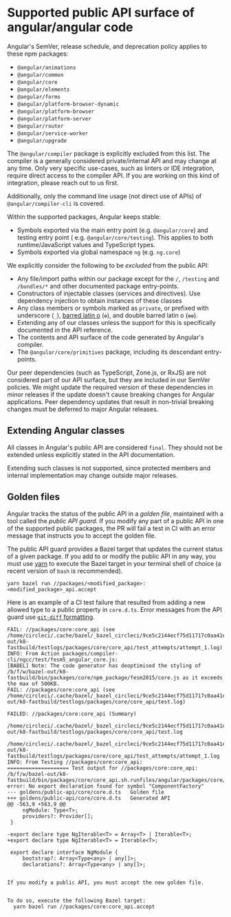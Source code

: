 # Supported public API surface of angular/angular code

Angular's SemVer, release schedule, and deprecation policy applies to these npm packages:

- `@angular/animations`
- `@angular/common`
- `@angular/core`
- `@angular/elements`
- `@angular/forms`
- `@angular/platform-browser-dynamic`
- `@angular/platform-browser`
- `@angular/platform-server`
- `@angular/router`
- `@angular/service-worker`
- `@angular/upgrade`

The `@angular/compiler` package is explicitly excluded from this list. The compiler is a generally
considered private/internal API and may change at any time. Only very specific use-cases, such as
linters or IDE integration, require direct access to the compiler API. If you are
working on this kind of integration, please reach out to us first.

Additionally, only the command line usage (not direct use of APIs) of
`@angular/compiler-cli` is covered.

Within the supported packages, Angular keeps stable:

- Symbols exported via the main entry point (e.g. `@angular/core`) and testing entry point (
  e.g. `@angular/core/testing`). This applies to both runtime/JavaScript values and TypeScript
  types.
- Symbols exported via global namespace `ng` (e.g. `ng.core`)

We explicitly consider the following to be _excluded_ from the public API:

- Any file/import paths within our package except for the `/`, `/testing` and `/bundles/*` and other
  documented package entry-points.
- Constructors of injectable classes (services and directives). Use dependency injection to obtain
  instances of these classes
- Any class members or symbols marked as `private`, or prefixed with
  underscore (`_`), [barred latin o](https://en.wikipedia.org/wiki/%C6%9F) (`ɵ`), and double barred latin o (`ɵɵ`).
- Extending any of our classes unless the support for this is specifically documented in the API
  reference.
- The contents and API surface of the code generated by Angular's compiler.
- The `@angular/core/primitives` package, including its descendant entry-points.

Our peer dependencies (such as TypeScript, Zone.js, or RxJS) are not considered part of our API
surface, but they are included in our SemVer policies. We might update the required version of these
dependencies in minor releases if the update doesn't cause breaking changes for Angular
applications. Peer dependency updates that result in non-trivial breaking changes must be deferred
to major Angular releases.

<a name="final-classes"></a>

## Extending Angular classes

All classes in Angular's public API are considered `final`. They should not be extended unless
explicitly stated in the API documentation.

Extending such classes is not supported, since protected members and internal implementation may
change outside major releases.

<a name="golden-files"></a>

## Golden files

Angular tracks the status of the public API in a *golden file*, maintained with a tool called the
*public API guard*.
If you modify any part of a public API in one of the supported public packages, the PR will fail a
test in CI with an error message that instructs you to accept the golden file.

The public API guard provides a Bazel target that updates the current status of a given package. If
you add to or modify the public API in any way, you must use [yarn](https://yarnpkg.com/) to execute
the Bazel target in your terminal shell of choice (a recent version of `bash` is recommended).

```shell
yarn bazel run //packages/<modified_package>:<modified_package>_api.accept
```

Here is an example of a CI test failure that resulted from adding a new allowed type to a public
property in `core.d.ts`. Error messages from the API guard use [`git-diff` formatting](https://git-scm.com/docs/git-diff#_combined_diff_format).

```
FAIL: //packages/core:core_api (see /home/circleci/.cache/bazel/_bazel_circleci/9ce5c2144ecf75d11717c0aa41e45a8d/execroot/angular/bazel-out/k8-fastbuild/testlogs/packages/core/core_api/test_attempts/attempt_1.log)
INFO: From Action packages/compiler-cli/ngcc/test/fesm5_angular_core.js:
[BABEL] Note: The code generator has deoptimised the styling of /b/f/w/bazel-out/k8-fastbuild/bin/packages/core/npm_package/fesm2015/core.js as it exceeds the max of 500KB.
FAIL: //packages/core:core_api (see /home/circleci/.cache/bazel/_bazel_circleci/9ce5c2144ecf75d11717c0aa41e45a8d/execroot/angular/bazel-out/k8-fastbuild/testlogs/packages/core/core_api/test.log)

FAILED: //packages/core:core_api (Summary)
      /home/circleci/.cache/bazel/_bazel_circleci/9ce5c2144ecf75d11717c0aa41e45a8d/execroot/angular/bazel-out/k8-fastbuild/testlogs/packages/core/core_api/test.log
      /home/circleci/.cache/bazel/_bazel_circleci/9ce5c2144ecf75d11717c0aa41e45a8d/execroot/angular/bazel-out/k8-fastbuild/testlogs/packages/core/core_api/test_attempts/attempt_1.log
INFO: From Testing //packages/core:core_api:
==================== Test output for //packages/core:core_api:
/b/f/w/bazel-out/k8-fastbuild/bin/packages/core/core_api.sh.runfiles/angular/packages/core/npm_package/core.d.ts(7,1): error: No export declaration found for symbol "ComponentFactory"
--- goldens/public-api/core/core.d.ts	Golden file
+++ goldens/public-api/core/core.d.ts	Generated API
@@ -563,9 +563,9 @@
     ngModule: Type<T>;
     providers?: Provider[];
 }

-export declare type NgIterable<T> = Array<T> | Iterable<T>;
+export declare type NgIterable<T> = Iterable<T>;

 export declare interface NgModule {
     bootstrap?: Array<Type<any> | any[]>;
     declarations?: Array<Type<any> | any[]>;


If you modify a public API, you must accept the new golden file.


To do so, execute the following Bazel target:
  yarn bazel run //packages/core:core_api.accept

```
